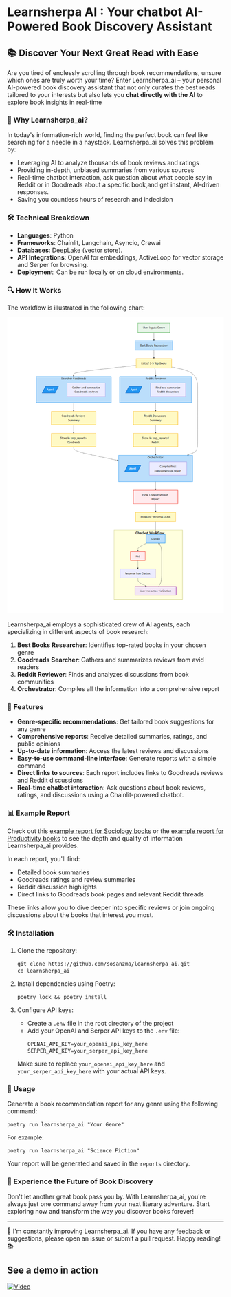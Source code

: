 # Learnsherpa AI : Your chatbot AI-Powered Book Discovery Assistant

## 📚 Discover Your Next Great Read with Ease

Are you tired of endlessly scrolling through book recommendations, unsure which ones are truly worth your time? Enter Learnsherpa_ai – your personal AI-powered book discovery assistant that not only curates the best reads tailored to your interests but also lets you **chat directly with the AI** to explore book insights in real-time

### 🌟 Why Learnsherpa_ai?

In today's information-rich world, finding the perfect book can feel like searching for a needle in a haystack. Learnsherpa_ai solves this problem by:
- Leveraging AI to analyze thousands of book reviews and ratings
- Providing in-depth, unbiased summaries from various sources
- Real-time chatbot interaction, ask question about what people say in Reddit or in Goodreads about a specific book,and get instant, AI-driven responses.
- Saving you countless hours of research and indecision

### 🛠️ Technical Breakdown

   * **Languages**: Python
   * **Frameworks**: Chainlit, Langchain, Asyncio, Crewai 
   * **Databases**: DeepLake (vector store).
   * **API Integrations**: OpenAI for embeddings, ActiveLoop for vector storage and Serper for browsing.
   * **Deployment**: Can be run locally or on cloud environments.

### 🔍 How It Works
The workflow is illustrated in the following chart:

![Learnsherpa_ai Workflow](img/workflow.png)

Learnsherpa_ai employs a sophisticated crew of AI agents, each specializing in different aspects of book research:
1. **Best Books Researcher**: Identifies top-rated books in your chosen genre
2. **Goodreads Searcher**: Gathers and summarizes reviews from avid readers
3. **Reddit Reviewer**: Finds and analyzes discussions from book communities
4. **Orchestrator**: Compiles all the information into a comprehensive report

### 🚀 Features

- **Genre-specific recommendations**: Get tailored book suggestions for any genre
- **Comprehensive reports**: Receive detailed summaries, ratings, and public opinions
- **Up-to-date information**: Access the latest reviews and discussions
- **Easy-to-use command-line interface**: Generate reports with a simple command
- **Direct links to sources**: Each report includes links to Goodreads reviews and Reddit discussions
- **Real-time chatbot interaction**:  Ask questions about book reviews, ratings, and discussions using a Chainlit-powered chatbot.

### 📊 Example Report

Check out this [example report for Sociology books](./reports/sociology_report_20240903_103808.md) or the [example report for Productivity books](./reports/productivity_report_20240906_113032.md) to see the depth and quality of information Learnsherpa_ai provides.

In each report, you'll find:
- Detailed book summaries
- Goodreads ratings and review summaries
- Reddit discussion highlights
- Direct links to Goodreads book pages and relevant Reddit threads

These links allow you to dive deeper into specific reviews or join ongoing discussions about the books that interest you most.

### 🛠️ Installation

1. Clone the repository:
   ```
   git clone https://github.com/sosanzma/learnsherpa_ai.git
   cd learnsherpa_ai
   ```

2. Install dependencies using Poetry:
   ```
   poetry lock && poetry install
   ```

3. Configure API keys:
   - Create a `.env` file in the root directory of the project
   - Add your OpenAI and Serper API keys to the `.env` file:
     ```
     OPENAI_API_KEY=your_openai_api_key_here
     SERPER_API_KEY=your_serper_api_key_here
     ```
   Make sure to replace `your_openai_api_key_here` and `your_serper_api_key_here` with your actual API keys.

### 📖 Usage

Generate a book recommendation report for any genre using the following command:
```
poetry run learnsherpa_ai "Your Genre"
```

For example:
```
poetry run learnsherpa_ai "Science Fiction"
```

Your report will be generated and saved in the `reports` directory.

### 🌈 Experience the Future of Book Discovery

Don't let another great book pass you by. With Learnsherpa_ai, you're always just one command away from your next literary adventure. Start exploring now and transform the way you discover books forever!

---

📣 I'm constantly improving Learnsherpa_ai. If you have any feedback or suggestions, please open an issue or submit a pull request. Happy reading! 📚


## See a demo in action

[![Video](https://img.youtube.com/vi/DIg3AFMrmHY/0.jpg)](https://www.youtube.com/watch?v=DIg3AFMrmHY)

